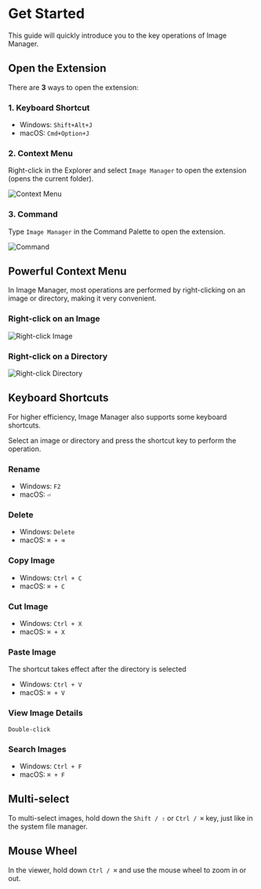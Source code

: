 # Get Started

This guide will quickly introduce you to the key operations of Image Manager.

## Open the Extension

There are **3** ways to open the extension:

### 1. Keyboard Shortcut

- Windows: `Shift+Alt+J`
- macOS: `Cmd+Option+J`

### 2. Context Menu

Right-click in the Explorer and select `Image Manager` to open the extension (opens the current folder).

![Context Menu](./images/contextmenu.png)

### 3. Command

Type `Image Manager` in the Command Palette to open the extension.

![Command](./images/cmd.png)

## Powerful Context Menu

In Image Manager, most operations are performed by right-clicking on an image or directory, making it very convenient.

### Right-click on an Image

![Right-click Image](./images/contextmenu-image.png)

### Right-click on a Directory

![Right-click Directory](./images/contextmenu-dir.png)

## Keyboard Shortcuts

For higher efficiency, Image Manager also supports some keyboard shortcuts.

Select an image or directory and press the shortcut key to perform the operation.

### Rename

- Windows: `F2`
- macOS: `⏎`

### Delete

- Windows: `Delete`
- macOS: `⌘ + ⌫`

### Copy Image

- Windows: `Ctrl + C`
- macOS: `⌘ + C`

### Cut Image

- Windows: `Ctrl + X`
- macOS: `⌘ + X`

### Paste Image

The shortcut takes effect after the directory is selected

- Windows: `Ctrl + V`
- macOS: `⌘ + V`

### View Image Details

`Double-click`

### Search Images

- Windows: `Ctrl + F`
- macOS: `⌘ + F`

## Multi-select

To multi-select images, hold down the `Shift / ⇧` or `Ctrl / ⌘` key, just like in the system file manager.

## Mouse Wheel

In the viewer, hold down `Ctrl / ⌘` and use the mouse wheel to zoom in or out.
